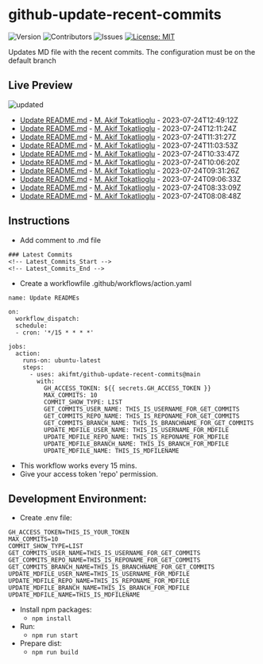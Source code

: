 # github-update-recent-commits

![Version](https://img.shields.io/github/v/release/AAAAA/AAAAA?color=blue)
![Contributors](https://img.shields.io/github/contributors/AAAAA/AAAAA?color=dark-green) ![Issues](https://img.shields.io/github/issues/AAAAA/AAAAA) [![License: MIT](https://img.shields.io/badge/license-MIT-blue)](#)

Updates MD file with the recent commits. The configuration must be on the default branch

## Live Preview
<!-- Latest_Commits_Start -->
![updated](https://img.shields.io/badge/Updated-Mon%20Jul%2024%202023%2013%3A10%3A43%20GMT%2B0000%20(Coordinated%20Universal%20Time)-blue.svg)
- [Update README.md](https://github.com/akifmt/github-update-recent-commits/commit/85a1481f9beabbf5c7e22c816fcc108855cfadbc) - [M. Akif Tokatlioglu](mailto:akifmt@gmail.com) - 2023-07-24T12:49:12Z 
- [Update README.md](https://github.com/akifmt/github-update-recent-commits/commit/eb2e3d0257756cd3632fb58522ae32aec3d94f72) - [M. Akif Tokatlioglu](mailto:akifmt@gmail.com) - 2023-07-24T12:11:24Z 
- [Update README.md](https://github.com/akifmt/github-update-recent-commits/commit/0030f5c92432e16d2504152f45cae802baa6bbcc) - [M. Akif Tokatlioglu](mailto:akifmt@gmail.com) - 2023-07-24T11:31:27Z 
- [Update README.md](https://github.com/akifmt/github-update-recent-commits/commit/429f3c92dffebcba0aca11aef67550b316780c85) - [M. Akif Tokatlioglu](mailto:akifmt@gmail.com) - 2023-07-24T11:03:53Z 
- [Update README.md](https://github.com/akifmt/github-update-recent-commits/commit/56a3e4c55a0dbcaa6b3c46b985e5f622174962cd) - [M. Akif Tokatlioglu](mailto:akifmt@gmail.com) - 2023-07-24T10:33:47Z 
- [Update README.md](https://github.com/akifmt/github-update-recent-commits/commit/0a1eee71be8ff7bef69be6aba9628b85d66942e1) - [M. Akif Tokatlioglu](mailto:akifmt@gmail.com) - 2023-07-24T10:06:20Z 
- [Update README.md](https://github.com/akifmt/github-update-recent-commits/commit/aabd8871ffda0567426360c89bee0efd96119f1a) - [M. Akif Tokatlioglu](mailto:akifmt@gmail.com) - 2023-07-24T09:31:26Z 
- [Update README.md](https://github.com/akifmt/github-update-recent-commits/commit/e392b3899740c9beca98773ab0372cf78511c4d1) - [M. Akif Tokatlioglu](mailto:akifmt@gmail.com) - 2023-07-24T09:06:33Z 
- [Update README.md](https://github.com/akifmt/github-update-recent-commits/commit/fd5d19bd5e0bc8cf110e8938e169617ba76ffd19) - [M. Akif Tokatlioglu](mailto:akifmt@gmail.com) - 2023-07-24T08:33:09Z 
- [Update README.md](https://github.com/akifmt/github-update-recent-commits/commit/14e77f7afcbb07726d3fe8e204aea92ae57cbf75) - [M. Akif Tokatlioglu](mailto:akifmt@gmail.com) - 2023-07-24T08:08:48Z 
<!-- Latest_Commits_End -->

## Instructions
- Add comment to .md file
```
### Latest Commits
<!-- Latest_Commits_Start -->
<!-- Latest_Commits_End -->
```
- Create a workflowfile .github/workflows/action.yaml
```
name: Update READMEs

on:
  workflow_dispatch:
  schedule:
  - cron: '*/15 * * * *'
  
jobs:
  action:
    runs-on: ubuntu-latest
    steps:
      - uses: akifmt/github-update-recent-commits@main
        with:
          GH_ACCESS_TOKEN: ${{ secrets.GH_ACCESS_TOKEN }}
          MAX_COMMITS: 10
          COMMIT_SHOW_TYPE: LIST
          GET_COMMITS_USER_NAME: THIS_IS_USERNAME_FOR_GET_COMMITS
          GET_COMMITS_REPO_NAME: THIS_IS_REPONAME_FOR_GET_COMMITS
          GET_COMMITS_BRANCH_NAME: THIS_IS_BRANCHNAME_FOR_GET_COMMITS
          UPDATE_MDFILE_USER_NAME: THIS_IS_USERNAME_FOR_MDFILE
          UPDATE_MDFILE_REPO_NAME: THIS_IS_REPONAME_FOR_MDFILE
          UPDATE_MDFILE_BRANCH_NAME: THIS_IS_BRANCH_FOR_MDFILE
          UPDATE_MDFILE_NAME: THIS_IS_MDFILENAME
```
- This workflow works every 15 mins.
- Give your access token 'repo' permission.

## Development Environment:
- Create .env file:
```
GH_ACCESS_TOKEN=THIS_IS_YOUR_TOKEN
MAX_COMMITS=10
COMMIT_SHOW_TYPE=LIST
GET_COMMITS_USER_NAME=THIS_IS_USERNAME_FOR_GET_COMMITS
GET_COMMITS_REPO_NAME=THIS_IS_REPONAME_FOR_GET_COMMITS
GET_COMMITS_BRANCH_NAME=THIS_IS_BRANCHNAME_FOR_GET_COMMITS
UPDATE_MDFILE_USER_NAME=THIS_IS_USERNAME_FOR_MDFILE
UPDATE_MDFILE_REPO_NAME=THIS_IS_REPONAME_FOR_MDFILE
UPDATE_MDFILE_BRANCH_NAME=THIS_IS_BRANCH_FOR_MDFILE
UPDATE_MDFILE_NAME=THIS_IS_MDFILENAME
```
- Install npm packages:
	- ```npm install```
- Run:
	- ```npm run start```
- Prepare dist:
	- ```npm run build```
